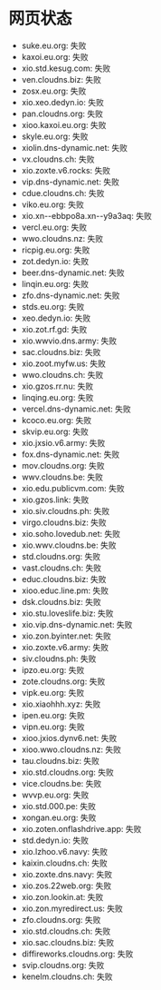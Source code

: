 # 网页状态
- suke.eu.org: 失败
- kaxoi.eu.org: 失败
- xio.std.kesug.com: 失败
- ven.cloudns.biz: 失败
- zosx.eu.org: 失败
- xio.xeo.dedyn.io: 失败
- pan.cloudns.org: 失败
- xioo.kaxoi.eu.org: 失败
- skyle.eu.org: 失败
- xiolin.dns-dynamic.net: 失败
- vx.cloudns.ch: 失败
- xio.zoxte.v6.rocks: 失败
- vip.dns-dynamic.net: 失败
- cdue.cloudns.ch: 失败
- viko.eu.org: 失败
- xio.xn--ebbpo8a.xn--y9a3aq: 失败
- vercl.eu.org: 失败
- wwo.cloudns.nz: 失败
- ricpig.eu.org: 失败
- zot.dedyn.io: 失败
- beer.dns-dynamic.net: 失败
- linqin.eu.org: 失败
- zfo.dns-dynamic.net: 失败
- stds.eu.org: 失败
- xeo.dedyn.io: 失败
- xio.zot.rf.gd: 失败
- xio.wwvio.dns.army: 失败
- sac.cloudns.biz: 失败
- xio.zoot.myfw.us: 失败
- wwo.cloudns.ch: 失败
- xio.gzos.rr.nu: 失败
- linqing.eu.org: 失败
- vercel.dns-dynamic.net: 失败
- kcoco.eu.org: 失败
- skvip.eu.org: 失败
- xio.jxsio.v6.army: 失败
- fox.dns-dynamic.net: 失败
- mov.cloudns.org: 失败
- wwv.cloudns.be: 失败
- xio.edu.publicvm.com: 失败
- xio.gzos.link: 失败
- xio.siv.cloudns.ph: 失败
- virgo.cloudns.biz: 失败
- xio.soho.lovedub.net: 失败
- xio.wwv.cloudns.be: 失败
- std.cloudns.org: 失败
- vast.cloudns.ch: 失败
- educ.cloudns.biz: 失败
- xioo.educ.line.pm: 失败
- dsk.cloudns.biz: 失败
- xio.stu.loveslife.biz: 失败
- xio.vip.dns-dynamic.net: 失败
- xio.zon.byinter.net: 失败
- xio.zoxte.v6.army: 失败
- siv.cloudns.ph: 失败
- ipzo.eu.org: 失败
- zote.cloudns.org: 失败
- vipk.eu.org: 失败
- xio.xiaohhh.xyz: 失败
- ipen.eu.org: 失败
- vipn.eu.org: 失败
- xioo.jxios.dynv6.net: 失败
- xioo.wwo.cloudns.nz: 失败
- tau.cloudns.biz: 失败
- xio.std.cloudns.org: 失败
- vice.cloudns.be: 失败
- wvvp.eu.org: 失败
- xio.std.000.pe: 失败
- xongan.eu.org: 失败
- xio.zoten.onflashdrive.app: 失败
- std.dedyn.io: 失败
- xio.lzhoo.v6.navy: 失败
- kaixin.cloudns.ch: 失败
- xio.zoxte.dns.navy: 失败
- xio.zos.22web.org: 失败
- xio.zon.lookin.at: 失败
- xio.zon.myredirect.us: 失败
- zfo.cloudns.org: 失败
- xio.std.cloudns.ch: 失败
- xio.sac.cloudns.biz: 失败
- diffireworks.cloudns.org: 失败
- svip.cloudns.org: 失败
- kenelm.cloudns.ch: 失败
